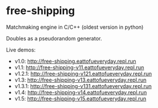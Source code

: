 # free-shipping
Matchmaking engine in C/C++ (oldest version in python)

Doubles as a pseudorandom generator.

Live demos:
- v1.0:   http://free-shipping.eattofueveryday.repl.run
- v1.1:   http://free-shipping-v11.eattofueveryday.repl.run
- v1.2.1: http://free-shipping-v121.eattofueveryday.repl.run
- v1.3:   http://free-shipping-v13.eattofueveryday.repl.run
- v1.3.1: http://free-shipping-v131.eattofueveryday.repl.run
- v1.4:   http://free-shipping-v14.eattofueveryday.repl.run
- v1.5:   http://free-shipping-v15.eattofueveryday.repl.run
